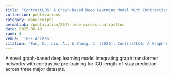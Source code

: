 ```yaml
---
title: "ContrastLOS: A Graph-Based Deep Learning Model With Contrastive Pre-Training for Improved ICU Length-of-Stay Prediction (SCI 中科院Q3)"
collection: publications
category: manuscripts
permalink: /publication/2025-ieee-access-contrastlos
date: 2025-06-10
rank: 4
venue: 'IEEE Access'
citation: 'Fan, G., Liu, A., & Zhang, C. (2025). ContrastLOS: A Graph-Based Deep Learning Model With Contrastive Pre-Training for Improved ICU Length-of-Stay Prediction. <i>IEEE Access</i>.'
---
```


A novel graph-based deep learning model integrating graph transformer networks with contrastive pre-training for ICU length-of-stay prediction across three major datasets.

